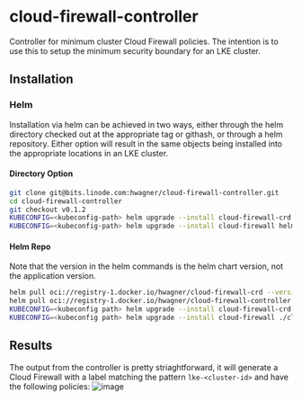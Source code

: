 # cloud-firewall-controller
Controller for minimum cluster Cloud Firewall policies. The intention is to use this to setup the minimum security boundary for an LKE cluster.

## Installation
### Helm
Installation via helm can be achieved in two ways, either through the helm directory checked out at the appropriate tag or githash, or through a helm repository. Either option will result in the same objects being installed into the appropriate locations in an LKE cluster.

#### Directory Option
```sh
git clone git@bits.linode.com:hwagner/cloud-firewall-controller.git
cd cloud-firewall-controller
git checkout v0.1.2
KUBECONFIG=<kubeconfig-path> helm upgrade --install cloud-firewall-crd helm/crd
KUBECONFIG=<kubeconfig-path> helm upgrade --install cloud-firewall helm/controller
```
  
#### Helm Repo
Note that the version in the helm commands is the helm chart version, not the application version.
```sh
helm pull oci://registry-1.docker.io/hwagner/cloud-firewall-crd --version 0.1.0
helm pull oci://registry-1.docker.io/hwagner/cloud-firewall-controller --version 0.1.0
KUBECONFIG=<kubeconfig path> helm upgrade --install cloud-firewall-crd ./cloud-firewall-crd-0.1.0.tgz
KUBECONFIG=<kubeconfig path> helm upgrade --install cloud-firewall ./cloud-firewall-controller-0.1.0.tgz
```

## Results
The output from the controller is pretty striaghtforward, it will generate a Cloud Firewall with a label matching the pattern `lke-<cluster-id>` and have the following policies:
![image](https://bits.linode.com/storage/user/911/files/84cd7bc2-51cd-44ed-975a-375165e42854)

